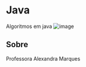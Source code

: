 # Java
Algoritmos em java
![image](https://github.com/user-attachments/assets/449c2369-7cdf-4ea1-a2a9-991128d72094)

## Sobre
Professora Alexandra Marques
